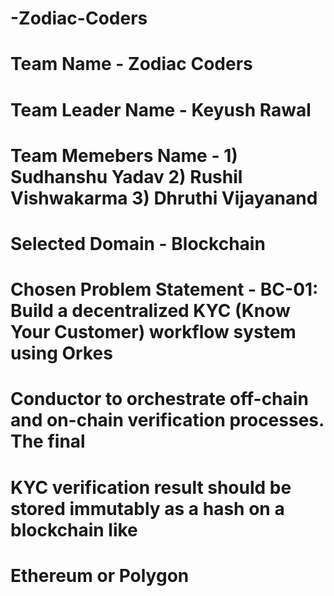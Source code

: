 # -Zodiac-Coders
# Team Name -  Zodiac Coders
# Team Leader Name - Keyush Rawal
# Team Memebers Name - 1) Sudhanshu Yadav 2) Rushil Vishwakarma 3) Dhruthi Vijayanand
# Selected Domain - Blockchain
# Chosen Problem Statement - BC-01: Build a decentralized KYC (Know Your Customer) workflow system using Orkes
# Conductor to orchestrate off-chain and on-chain verification processes. The final
# KYC verification result should be stored immutably as a hash on a blockchain like
# Ethereum or Polygon 
